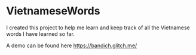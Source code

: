 # VietnameseWords
I created this project to help me learn and keep track of all the Vietnamese words I have learned so far.

A demo can be found here https://bandich.glitch.me/
